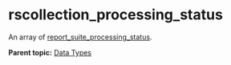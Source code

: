 # rscollection_processing_status

An array of [report_suite_processing_status](r_report_suite_processing_status.md#).

**Parent topic:** [Data Types](../data_types/c_datatypes.md)


